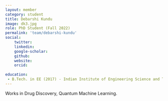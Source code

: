 ```yaml
---
layout: member
category: student
title: Debarshi Kundu
image: dk3.jpg
role: PhD Student (Fall 2022)
permalink: 'team/debarshi-kundu'
social:
    twitter: 
    linkedin: 
    google-scholar: 
    github: 
    website:
    orcid: 
    
education:
 - B.Tech. in EE (2017) - Indian Institute of Engineering Science and Technology, Shibpur 
---
```


Works in Drug Discovery, Quantum Machine Learning.

